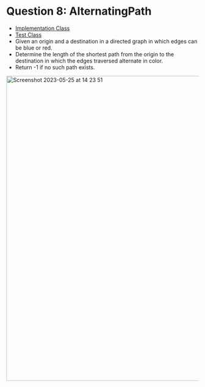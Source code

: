 # Question 8: AlternatingPath
- [Implementation Class](https://github.com/Uber-Career-Prep-2023/Uber-Career-Prep-Homework-Joseph-Borodach/blob/main/Assignment-3/AlternatingPath/src/main/java/career/prep/uber/AlternatingPath.java)
- [Test Class](https://github.com/Uber-Career-Prep-2023/Uber-Career-Prep-Homework-Joseph-Borodach/blob/main/Assignment-3/AlternatingPath/src/test/java/career/prep/uber/AlternatingPathTests.java)
- Given an origin and a destination in a directed graph in which edges can be blue or red.
- Determine the length of the shortest path from the origin to the destination in which the edges traversed alternate in color. 
- Return -1 if no such path exists.
<img width="797" alt="Screenshot 2023-05-25 at 14 23 51" src="https://github.com/Uber-Career-Prep-2023/Uber-Career-Prep-Homework-Joseph-Borodach/assets/95253429/15089e80-bb7f-4059-97e6-591d7a70ee42">
